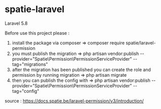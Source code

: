# spatie-laravel
Laravel 5.8

Before use this project please :
1. install the package via composer 
   => composer require spatie/laravel-permission
2. you must publish the migration
   => php artisan vendor:publish --provider="Spatie\Permission\PermissionServiceProvider" --tag="migrations"
3. after the migration has been published you can create the role and permission by running migration
   => php artisan migrate
4. then you can publish the config with
   => php artisan vendor:publish --provider="Spatie\Permission\PermissionServiceProvider" --tag="config"


source : https://docs.spatie.be/laravel-permission/v3/introduction/


